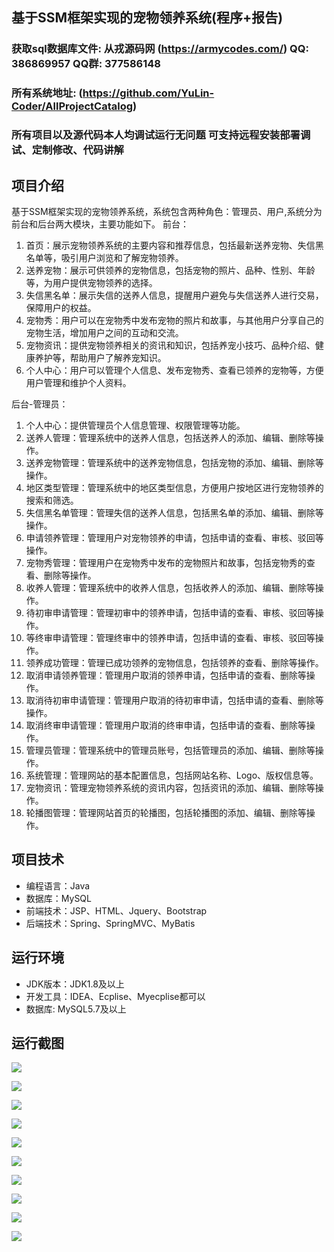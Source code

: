 ## 基于SSM框架实现的宠物领养系统(程序+报告)

###  获取sql数据库文件: 从戎源码网 (https://armycodes.com/) QQ: 386869957 QQ群: 377586148
###  所有系统地址: (https://github.com/YuLin-Coder/AllProjectCatalog) 
###  所有项目以及源代码本人均调试运行无问题 可支持远程安装部署调试、定制修改、代码讲解

## 项目介绍
基于SSM框架实现的宠物领养系统，系统包含两种角色：管理员、用户,系统分为前台和后台两大模块，主要功能如下。
前台：
1. 首页：展示宠物领养系统的主要内容和推荐信息，包括最新送养宠物、失信黑名单等，吸引用户浏览和了解宠物领养。
2. 送养宠物：展示可供领养的宠物信息，包括宠物的照片、品种、性别、年龄等，为用户提供宠物领养的选择。
3. 失信黑名单：展示失信的送养人信息，提醒用户避免与失信送养人进行交易，保障用户的权益。
4. 宠物秀：用户可以在宠物秀中发布宠物的照片和故事，与其他用户分享自己的宠物生活，增加用户之间的互动和交流。
5. 宠物资讯：提供宠物领养相关的资讯和知识，包括养宠小技巧、品种介绍、健康养护等，帮助用户了解养宠知识。
6. 个人中心：用户可以管理个人信息、发布宠物秀、查看已领养的宠物等，方便用户管理和维护个人资料。

后台-管理员：
1. 个人中心：提供管理员个人信息管理、权限管理等功能。
2. 送养人管理：管理系统中的送养人信息，包括送养人的添加、编辑、删除等操作。
3. 送养宠物管理：管理系统中的送养宠物信息，包括宠物的添加、编辑、删除等操作。
4. 地区类型管理：管理系统中的地区类型信息，方便用户按地区进行宠物领养的搜索和筛选。
5. 失信黑名单管理：管理失信的送养人信息，包括黑名单的添加、编辑、删除等操作。
6. 申请领养管理：管理用户对宠物领养的申请，包括申请的查看、审核、驳回等操作。
7. 宠物秀管理：管理用户在宠物秀中发布的宠物照片和故事，包括宠物秀的查看、删除等操作。
8. 收养人管理：管理系统中的收养人信息，包括收养人的添加、编辑、删除等操作。
9. 待初审申请管理：管理初审中的领养申请，包括申请的查看、审核、驳回等操作。
10. 等终审申请管理：管理终审中的领养申请，包括申请的查看、审核、驳回等操作。
11. 领养成功管理：管理已成功领养的宠物信息，包括领养的查看、删除等操作。
12. 取消申请领养管理：管理用户取消的领养申请，包括申请的查看、删除等操作。
13. 取消待初审申请管理：管理用户取消的待初审申请，包括申请的查看、删除等操作。
14. 取消终审申请管理：管理用户取消的终审申请，包括申请的查看、删除等操作。
15. 管理员管理：管理系统中的管理员账号，包括管理员的添加、编辑、删除等操作。
16. 系统管理：管理网站的基本配置信息，包括网站名称、Logo、版权信息等。
17. 宠物资讯：管理宠物领养系统的资讯内容，包括资讯的添加、编辑、删除等操作。
18. 轮播图管理：管理网站首页的轮播图，包括轮播图的添加、编辑、删除等操作。

## 项目技术
- 编程语言：Java
- 数据库：MySQL
- 前端技术：JSP、HTML、Jquery、Bootstrap
- 后端技术：Spring、SpringMVC、MyBatis

## 运行环境
- JDK版本：JDK1.8及以上
- 开发工具：IDEA、Ecplise、Myecplise都可以
- 数据库: MySQL5.7及以上

## 运行截图
![](screenshot/1.png)

![](screenshot/2.png)

![](screenshot/3.png)

![](screenshot/4.png)

![](screenshot/5.png)

![](screenshot/6.png)

![](screenshot/7.png)

![](screenshot/8.png)

![](screenshot/9.png)

![](screenshot/10.png)